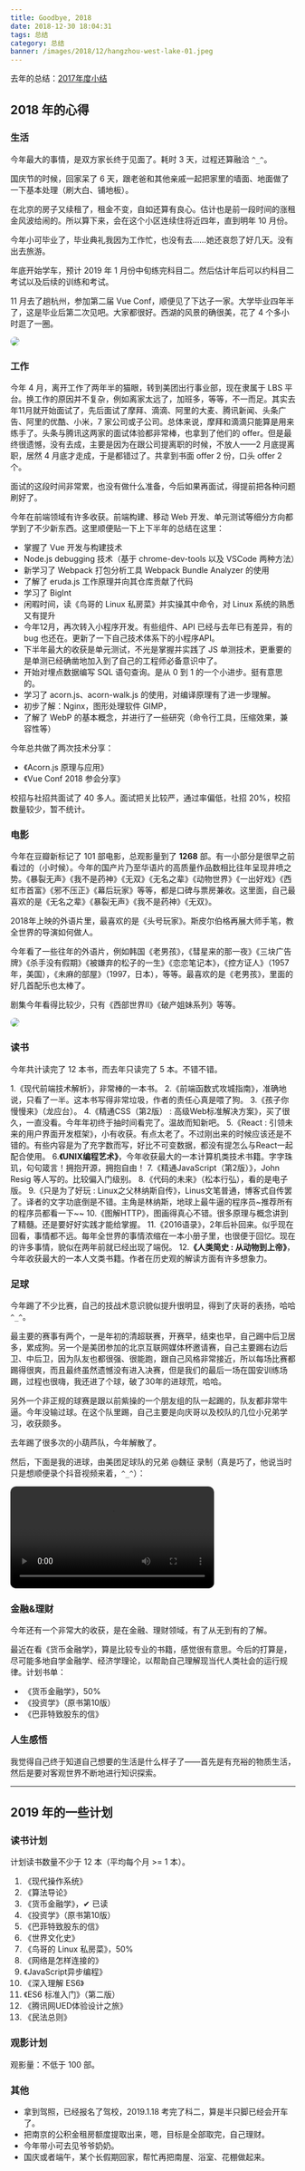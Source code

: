 ```yaml
---
title: Goodbye, 2018
date: 2018-12-30 18:04:31
tags: 总结
category: 总结
banner: /images/2018/12/hangzhou-west-lake-01.jpeg
---
```


去年的总结：[2017年度小结](/2017/12/14/summary-of-2017)

<!-- more -->

## 2018 年的心得

### 生活

今年最大的事情，是双方家长终于见面了。耗时 3 天，过程还算融洽 `^_^`。

国庆节的时候，回家呆了 6 天，跟老爸和其他亲戚一起把家里的墙面、地面做了一下基本处理（刷大白、铺地板）。

在北京的房子又续租了，租金不变，自如还算有良心。估计也是前一段时间的涨租金风波给闹的。所以算下来，会在这个小区连续住将近四年，直到明年 10 月份。

今年小可毕业了，毕业典礼我因为工作忙，也没有去……她还哀怨了好几天。没有出去旅游。

年底开始学车，预计 2019 年 1 月份中旬练完科目二。然后估计年后可以约科目二考试以及后续的训练和考试。

11 月去了趟杭州，参加第二届 Vue Conf，顺便见了下达子一家。大学毕业四年半了，这是毕业后第二次见吧。大家都很好。西湖的风景的确很美，花了 4 个多小时逛了一圈。

<img src="/images/2018/12/hangzhou-west-lake-02.jpeg" style="border-radius: 10px;" />

### 工作

今年 4 月，离开工作了两年半的猫眼，转到美团出行事业部，现在隶属于 LBS 平台。换工作的原因并不复杂，例如离家太远了，加班多，等等，不一而足。其实去年11月就开始面试了，先后面试了摩拜、滴滴、阿里的大麦、腾讯新闻、头条广告、阿里的优酷、小米，7 家公司或子公司。总体来说，摩拜和滴滴只能算是用来练手了。头条与腾讯这两家的面试体验都非常棒，也拿到了他们的 offer。但是最终很遗憾，没有去成，主要是因为在跟公司提离职的时候，不放人——2 月底提离职，居然 4 月底才走成，于是都错过了。共拿到书面 offer 2 份，口头 offer 2 个。

面试的这段时间非常累，也没有做什么准备，今后如果再面试，得提前把各种问题刷好了。

今年在前端领域有许多收获。前端构建、移动 Web 开发、单元测试等细分方向都学到了不少新东西。这里顺便贴一下上下半年的总结在这里：

+ 掌握了 Vue 开发与构建技术
+ Node.js debugging 技术（基于 chrome-dev-tools 以及 VSCode 两种方法）
+ 新学习了 Webpack 打包分析工具 Webpack Bundle Analyzer 的使用
+ 了解了 eruda.js 工作原理并向其仓库贡献了代码
+ 学习了 BigInt
+ 闲暇时间，读《鸟哥的 Linux 私房菜》并实操其中命令，对 Linux 系统的熟悉又有提升
+ 今年12月，再次转入小程序开发。有些组件、API 已经与去年已有差异，有的 bug 也还在。更新了一下自己技术体系下的小程序API。
+ 下半年最大的收获是单元测试，不光是掌握并实践了 JS 单测技术，更重要的是单测已经确凿地加入到了自己的工程师必备意识中了。
+ 开始对埋点数据编写 SQL 语句查询。是从 0 到 1 的一个小进步。挺有意思的。
+ 学习了 acorn.js、acorn-walk.js 的使用，对编译原理有了进一步理解。
+ 初步了解：Nginx，图形处理软件 GIMP，
+ 了解了 WebP 的基本概念，并进行了一些研究（命令行工具，压缩效果，兼容性等）

今年总共做了两次技术分享：

+ 《Acorn.js 原理与应用》
+ 《Vue Conf 2018 参会分享》

校招与社招共面试了 40 多人。面试把关比较严，通过率偏低，社招 20%，校招数量较少，暂不统计。

### 电影

今年在豆瓣新标记了 101 部电影，总观影量到了 **1268** 部。有一小部分是很早之前看过的（小时候）。今年的国产片乃至华语片的高质量作品数相比往年呈现井喷之势。《暴裂无声》《我不是药神》《无双》《无名之辈》《动物世界》《一出好戏》《西虹市首富》《邪不压正》《幕后玩家》等等，都是口碑与票房兼收。这里面，自己最喜欢的是《无名之辈》《暴裂无声》《我不是药神》《无双》。

2018年上映的外语片里，最喜欢的是《头号玩家》。斯皮尔伯格再展大师手笔，教全世界的导演如何做人。

今年看了一些往年的外语片，例如韩国《老男孩》，《彗星来的那一夜》《三块广告牌》《杀手没有假期》《被嫌弃的松子的一生》《恋恋笔记本》，《控方证人》（1957年，美国），《未麻的部屋》（1997，日本），等等。最喜欢的是《老男孩》，里面的好几首配乐也太棒了。

剧集今年看得比较少，只有《西部世界II》《破产姐妹系列》等等。

<img src="/images/2018/12/ready-player-one-1.jpg" style="border-radius: 10px;">

### 读书

今年共计读完了 12 本书，而去年只读完了 5 本。不错不错。

1.《现代前端技术解析》，非常棒的一本书。
2.《前端函数式攻城指南》，准确地说，只看了一半。这本书写得非常垃圾，作者的责任心真是喂了狗。
3.《孩子你慢慢来》（龙应台）。
4.《精通CSS（第2版） : 高级Web标准解决方案》，买了很久，一直没看。今年年初终于抽时间看完了。温故而知新吧。
5.《React : 引领未来的用户界面开发框架》，小有收获。有点太老了。不过刚出来的时候应该还是不错的。有些内容是为了充字数而写，好比不可变数据，都没有提怎么与React一起配合使用。
6.**《UNIX编程艺术》**，今年收获最大的一本计算机类技术书籍。字字珠玑，句句箴言！拥抱开源，拥抱自由！
7.《精通JavaScript（第2版）》，John Resig 等人写的。比较偏入门级别。
8.《代码的未来》（松本行弘），看的是电子版。
9.《只是为了好玩 : Linux之父林纳斯自传》，Linus文笔普通，博客式自传罢了。译者的文字功底倒是不错。主角是林纳斯，地球上最牛逼的程序员~推荐所有的程序员都看一下~~
10.《图解HTTP》，图画得真心不错。很多原理与概念讲到了精髓。还是要好好实践才能给掌握。
11.《2016语录》，2年后补回来。似乎现在回看，事情都不远。每年全世界的事情浓缩在一本小册子里，也很便于回忆。现在的许多事情，貌似在两年前就已经出现了端倪。
12.**《人类简史 : 从动物到上帝》**，今年收获最大的一本人文类书籍。作者在历史观的解读方面有许多想象力。

### 足球

今年踢了不少比赛，自己的技战术意识貌似提升很明显，得到了庆哥的表扬，哈哈 `^_^`。

最主要的赛事有两个，一是年初的清超联赛，开赛早，结束也早，自己踢中后卫居多，累成狗。另一个是美团参加的北京互联网媒体杯邀请赛，自己主要踢右边后卫、中后卫，因为队友也都很强、很能跑，跟自己风格非常接近，所以每场比赛都踢得很爽，而且最终虽然遗憾没有进入决赛，但是我们的最后一场在国安训练场踢，过程也很嗨，我还进了个球，破了30年的进球荒，哈哈。

另外一个非正规的球赛是跟以前紫操的一个朋友组的队一起踢的，队友都非常牛逼。今年没输过球。在这个队里踢，自己主要是向庆哥以及校队的几位小兄弟学习，收获颇多。

去年踢了很多次的小葫芦队，今年解散了。

然后，下面是我的进球，由美团足球队的兄弟 @魏征 录制（真是巧了，他说当时只是想顺便录个抖音视频来着，`^_^`）：

<video src="/files/2018/my-goal.mp4" controls="controls" style="width: 360px; border-radius: 10px;"></video>

### 金融&理财

今年还有一个非常大的收获，是在金融、理财领域，有了从无到有的了解。

最近在看《货币金融学》，算是比较专业的书籍，感觉很有意思。今后的打算是，尽可能多地自学金融学、经济学理论，以帮助自己理解现当代人类社会的运行规律。计划书单：

+ 《货币金融学》，50%
+ 《投资学》（原书第10版）
+ 《巴菲特致股东的信》

### 人生感悟

我觉得自己终于知道自己想要的生活是什么样子了——首先是有充裕的物质生活，然后是要对客观世界不断地进行知识探索。

------------------

## 2019 年的一些计划

### 读书计划

计划读书数量不少于 12 本（平均每个月 >= 1 本）。

1. 《现代操作系统》
2. 《算法导论》
3. 《货币金融学》，✔ 已读
4. 《投资学》（原书第10版）
5. 《巴菲特致股东的信》
6. 《世界文化史》
7. 《鸟哥的 Linux 私房菜》，50%
8. 《网络是怎样连接的》
9. 《JavaScript异步编程》
10. 《深入理解 ES6》
11. 《ES6 标准入门》（第二版）
12. 《腾讯网UED体验设计之旅》
13. 《民法总则》

### 观影计划

观影量：不低于 100 部。

### 其他

+ 拿到驾照，已经报名了驾校，2019.1.18 考完了科二，算是半只脚已经会开车了。
+ 把南京的公积金租房额度提取出来，嗯，目标是全部取完，自己理财。
+ 今年带小可去见爷爷奶奶。
+ 国庆或者端午，某个长假期回家，帮忙再把南屋、浴室、花棚做起来。
